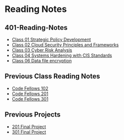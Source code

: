 # Reading Notes

## 401-Reading-Notes
- [Class 01 Strategic Policy Development](https://github.com/Wrbaur/401-Reading-Notes/wiki/Class-01-Reading-Notes)
- [Class 02 Cloud Security Principles and Frameworks](https://github.com/Wrbaur/401-Reading-Notes/wiki/Class-02-Reading-notes)
- [Class 03 Cyber Risk Analysis](https://github.com/Wrbaur/401-Reading-Notes/wiki/Class-03-Reading-Notes)
- [Class 04 Systems Hardening with CIS Standards]()
- [Class 06 Data file encryption]()


## Previous Class Reading Notes 
- [Code Fellows 102](https://github.com/Wrbaur/102-Reading-Notes/blob/main/README.md)
- [Code Fellows 201](https://github.com/Wrbaur/201-Reading-Notes)
- [Code Fellows 301](https://github.com/Wrbaur/301-Reading-Notes)

## Previous Projects 
- [201 Final Project](https://github.com/Technomancer-exe)
- [301 Final Project](https://github.com/NetworkProtectVeteran)

